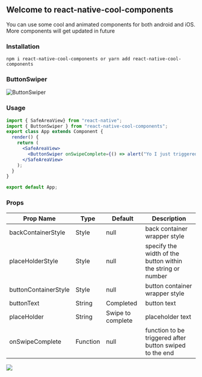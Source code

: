 ## Welcome to react-native-cool-components 

You can use some cool and animated components for both android and iOS. More components will get updated in future


### Installation

```npm i react-native-cool-components or yarn add react-native-cool-components```

### ButtonSwiper

![ButtonSwiper](/images/buttonSwiper.gif)


### Usage
```jsx import React, { Component } from "react";
import { SafeAreaView} from "react-native";
import { ButtonSwiper } from "react-native-cool-components";
export class App extends Component {
  render() {
    return (
      <SafeAreaView>
        <ButtonSwiper onSwipeComplete={() => alert("Yo I just triggered")} />
      </SafeAreaView>
    );
  }
}

export default App;
```
### Props



| Prop Name    | Type             | Default                                    | Description                                                 |
| ------------ | ---------------- | ------------------------------------------ | ----------------------------------------------------------- |
| backContainerStyle | Style      | null                                       | back container wrapper style                                |
| placeHolderStyle        | Style | null                                       | specify the width of the button within the string or number |
| buttonContainerStyle | Style    | null                                       | button container wrapper style                              |
| buttonText       | String       | Completed                                  | button text                                                 |
| placeHolder  | String           | Swipe to complete                          | placeholder text                                            |
| onSwipeComplete  | Function     | null                                       | function to be triggered  after button swiped to the end    |


<a href="https://www.buymeacoffee.com/devsonuyadav"><img src="https://img.buymeacoffee.com/button-api/?text=Buy me a coffee&emoji=&slug=devsonuyadav&button_colour=FFDD00&font_colour=000000&font_family=Cookie&outline_colour=000000&coffee_colour=ffffff"></a>




